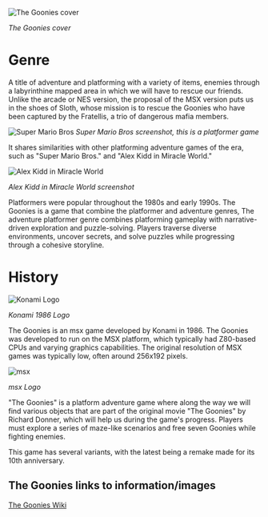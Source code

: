 ![The Goonies cover](https://upload.wikimedia.org/wikipedia/en/e/ec/The_Goonies_MSX.jpg)

_The Goonies cover_
# Genre
A title of adventure and platforming with a variety of items, enemies through a labyrinthine mapped area in which we will have to rescue our friends. Unlike the arcade or NES version, the proposal of the MSX version puts us in the shoes of Sloth, whose mission is to rescue the Goonies who have been captured by the Fratellis, a trio of dangerous mafia members.

![Super Mario Bros](https://fs-prod-cdn.nintendo-europe.com/media/images/10_share_images/games_15/virtual_console_nintendo_3ds_7/SI_3DSVC_SuperMarioBros_image1600w.jpg)
_Super Mario Bros screenshot, this is a platformer game_

It shares similarities with other platforming adventure games of the era, such as "Super Mario Bros." and "Alex Kidd in Miracle World."

![Alex Kidd in Miracle World](https://www.retrobros.es/wp-content/uploads/2015/04/alex-1.png)

_Alex Kidd in Miracle World screenshot_

Platformers were popular throughout the 1980s and early 1990s.
The Goonies is a game that combine the platformer and adventure genres, The adventure platformer genre combines platforming gameplay with narrative-driven exploration and puzzle-solving. Players traverse diverse environments, uncover secrets, and solve puzzles while progressing through a cohesive storyline.

# History
![Konami Logo]((https://static.wikia.nocookie.net/logopedia/images/d/dc/Konami_1986.svg/revision/latest/scale-to-width-down/200?cb=20200918174108&path-prefix=es))

_Konami 1986 Logo_

The Goonies is an msx game developed by Konami in 1986. The Goonies was developed to run on the MSX platform, which typically had Z80-based CPUs and varying graphics capabilities. The original resolution of MSX games was typically low, often around 256x192 pixels.

![msx](https://upload.wikimedia.org/wikipedia/commons/9/95/MSX-Logo.svg)

_msx Logo_

"The Goonies" is a platform adventure game where along the way we will find various objects that are part of the original movie "The Goonies" by Richard Donner, which will help us during the game's progress. Players must explore a series of maze-like scenarios and free seven Goonies while fighting enemies.

This game has several variants, with the latest being a remake made for its 10th anniversary.


## The Goonies links to information/images
[The Goonies Wiki](https://goonies.fandom.com/wiki/The_Goonies_(MSX))





